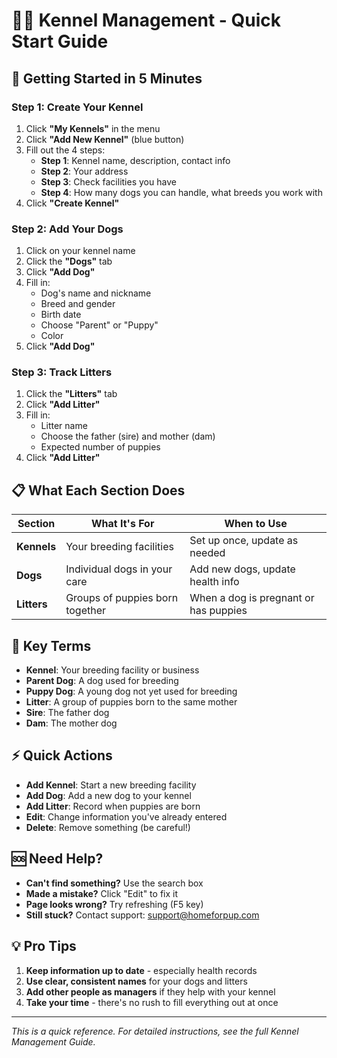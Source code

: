# 🐕‍🦺 Kennel Management - Quick Start Guide

## 🚀 Getting Started in 5 Minutes

### Step 1: Create Your Kennel
1. Click **"My Kennels"** in the menu
2. Click **"Add New Kennel"** (blue button)
3. Fill out the 4 steps:
   - **Step 1**: Kennel name, description, contact info
   - **Step 2**: Your address
   - **Step 3**: Check facilities you have
   - **Step 4**: How many dogs you can handle, what breeds you work with
4. Click **"Create Kennel"**

### Step 2: Add Your Dogs
1. Click on your kennel name
2. Click the **"Dogs"** tab
3. Click **"Add Dog"**
4. Fill in:
   - Dog's name and nickname
   - Breed and gender
   - Birth date
   - Choose "Parent" or "Puppy"
   - Color
5. Click **"Add Dog"**

### Step 3: Track Litters
1. Click the **"Litters"** tab
2. Click **"Add Litter"**
3. Fill in:
   - Litter name
   - Choose the father (sire) and mother (dam)
   - Expected number of puppies
4. Click **"Add Litter"**

## 📋 What Each Section Does

| Section | What It's For | When to Use |
|---------|---------------|-------------|
| **Kennels** | Your breeding facilities | Set up once, update as needed |
| **Dogs** | Individual dogs in your care | Add new dogs, update health info |
| **Litters** | Groups of puppies born together | When a dog is pregnant or has puppies |

## 🔑 Key Terms

- **Kennel**: Your breeding facility or business
- **Parent Dog**: A dog used for breeding
- **Puppy Dog**: A young dog not yet used for breeding
- **Litter**: A group of puppies born to the same mother
- **Sire**: The father dog
- **Dam**: The mother dog

## ⚡ Quick Actions

- **Add Kennel**: Start a new breeding facility
- **Add Dog**: Add a new dog to your kennel
- **Add Litter**: Record when puppies are born
- **Edit**: Change information you've already entered
- **Delete**: Remove something (be careful!)

## 🆘 Need Help?

- **Can't find something?** Use the search box
- **Made a mistake?** Click "Edit" to fix it
- **Page looks wrong?** Try refreshing (F5 key)
- **Still stuck?** Contact support: support@homeforpup.com

## 💡 Pro Tips

1. **Keep information up to date** - especially health records
2. **Use clear, consistent names** for your dogs and litters
3. **Add other people as managers** if they help with your kennel
4. **Take your time** - there's no rush to fill everything out at once

---

*This is a quick reference. For detailed instructions, see the full Kennel Management Guide.*
